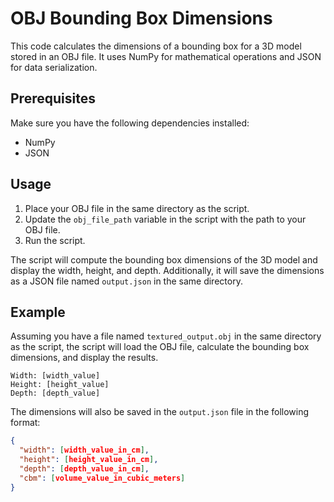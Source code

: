 # OBJ Bounding Box Dimensions

This code calculates the dimensions of a bounding box for a 3D model stored in an OBJ file. It uses NumPy for mathematical operations and JSON for data serialization.

## Prerequisites

Make sure you have the following dependencies installed:

- NumPy
- JSON

## Usage

1. Place your OBJ file in the same directory as the script.
2. Update the `obj_file_path` variable in the script with the path to your OBJ file.
3. Run the script.

The script will compute the bounding box dimensions of the 3D model and display the width, height, and depth. Additionally, it will save the dimensions as a JSON file named `output.json` in the same directory.

## Example

Assuming you have a file named `textured_output.obj` in the same directory as the script, the script will load the OBJ file, calculate the bounding box dimensions, and display the results.

```
Width: [width_value]
Height: [height_value]
Depth: [depth_value]
```

The dimensions will also be saved in the `output.json` file in the following format:

```json
{
  "width": [width_value_in_cm],
  "height": [height_value_in_cm],
  "depth": [depth_value_in_cm],
  "cbm": [volume_value_in_cubic_meters]
}
```
